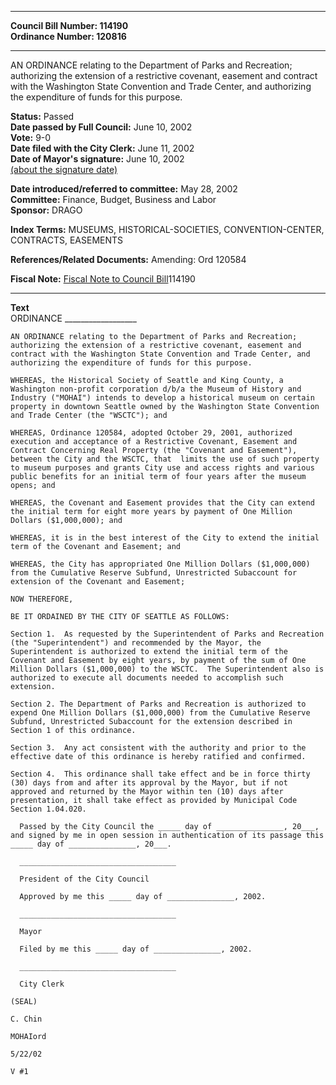 * * * * *  
  
**Council Bill Number: [](#h0)[](#h2)114190**   
**Ordinance Number: 120816**  
  
* * * * *  
  
AN ORDINANCE relating to the Department of Parks and Recreation; authorizing the extension of a restrictive covenant, easement and contract with the Washington State Convention and Trade Center, and authorizing the expenditure of funds for this purpose.  
  
**Status:** Passed   
**Date passed by Full Council:** June 10, 2002   
**Vote:** 9-0   
**Date filed with the City Clerk:** June 11, 2002   
**Date of Mayor's signature:** June 10, 2002   
[(about the signature date)](/~public/approvaldate.htm)   
  
  
**Date introduced/referred to committee:** May 28, 2002   
**Committee:** Finance, Budget, Business and Labor   
**Sponsor:** DRAGO   
  
**Index Terms:** MUSEUMS, HISTORICAL-SOCIETIES, CONVENTION-CENTER, CONTRACTS, EASEMENTS  
  
**References/Related Documents:** Amending: Ord 120584  
  
**Fiscal Note:** [Fiscal Note to Council Bill](http://clerk.seattle.gov/~public/fnote/114190.htm)[](#h1)[](#h3)114190  
  
* * * * *  
  
**Text**  
    ORDINANCE __________________  
  
    AN ORDINANCE relating to the Department of Parks and Recreation;  
    authorizing the extension of a restrictive covenant, easement and  
    contract with the Washington State Convention and Trade Center, and  
    authorizing the expenditure of funds for this purpose.  
  
    WHEREAS, the Historical Society of Seattle and King County, a  
    Washington non-profit corporation d/b/a the Museum of History and  
    Industry ("MOHAI") intends to develop a historical museum on certain  
    property in downtown Seattle owned by the Washington State Convention  
    and Trade Center (the "WSCTC"); and  
  
    WHEREAS, Ordinance 120584, adopted October 29, 2001, authorized  
    execution and acceptance of a Restrictive Covenant, Easement and  
    Contract Concerning Real Property (the "Covenant and Easement"),  
    between the City and the WSCTC, that  limits the use of such property  
    to museum purposes and grants City use and access rights and various  
    public benefits for an initial term of four years after the museum  
    opens; and  
  
    WHEREAS, the Covenant and Easement provides that the City can extend  
    the initial term for eight more years by payment of One Million  
    Dollars ($1,000,000); and  
  
    WHEREAS, it is in the best interest of the City to extend the initial  
    term of the Covenant and Easement; and  
  
    WHEREAS, the City has appropriated One Million Dollars ($1,000,000)  
    from the Cumulative Reserve Subfund, Unrestricted Subaccount for  
    extension of the Covenant and Easement;  
  
    NOW THEREFORE,  
  
    BE IT ORDAINED BY THE CITY OF SEATTLE AS FOLLOWS:  
  
    Section 1.  As requested by the Superintendent of Parks and Recreation  
    (the "Superintendent") and recommended by the Mayor, the  
    Superintendent is authorized to extend the initial term of the  
    Covenant and Easement by eight years, by payment of the sum of One  
    Million Dollars ($1,000,000) to the WSCTC.  The Superintendent also is  
    authorized to execute all documents needed to accomplish such  
    extension.  
  
    Section 2. The Department of Parks and Recreation is authorized to  
    expend One Million Dollars ($1,000,000) from the Cumulative Reserve  
    Subfund, Unrestricted Subaccount for the extension described in  
    Section 1 of this ordinance.  
  
    Section 3.  Any act consistent with the authority and prior to the  
    effective date of this ordinance is hereby ratified and confirmed.  
  
    Section 4.  This ordinance shall take effect and be in force thirty  
    (30) days from and after its approval by the Mayor, but if not  
    approved and returned by the Mayor within ten (10) days after  
    presentation, it shall take effect as provided by Municipal Code  
    Section 1.04.020.  
  
      Passed by the City Council the _____ day of _______________, 20___,  
    and signed by me in open session in authentication of its passage this  
    _____ day of _______________, 20___.  
  
      ___________________________________  
  
      President of the City Council  
  
      Approved by me this _____ day of _______________, 2002.  
  
      ___________________________________  
  
      Mayor  
  
      Filed by me this _____ day of _______________, 2002.  
  
      ___________________________________  
  
      City Clerk  
  
    (SEAL)  
  
    C. Chin  
  
    MOHAIord  
  
    5/22/02  
  
    V #1  
